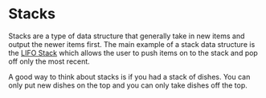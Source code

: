 # Stacks

Stacks are a type of data structure that generally take in new items and output the newer items first. The main example of a stack data structure is the [LIFO Stack](https://en.wikipedia.org/wiki/Stack_(abstract_data_type)) which allows the user to push items on to the stack and pop off only the most recent. 

A good way to think about stacks is if you had a stack of dishes. You can only put new dishes on the top and you can only take dishes off the top. 